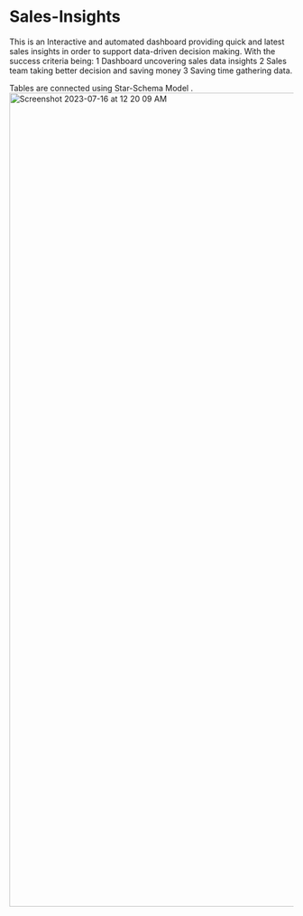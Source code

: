 # Sales-Insights

This is an Interactive and automated dashboard providing quick and latest sales insights in order to support data-driven decision making.
With the success criteria being:
1 Dashboard uncovering sales data insights
2 Sales team taking better decision and saving money
3 Saving time gathering data.

Tables are connected using Star-Schema Model .
<img width="1440" alt="Screenshot 2023-07-16 at 12 20 09 AM" src="https://github.com/AmolVerma21/Sales-Insights/assets/137827184/cb4bde8e-855c-4c7a-b05e-6cdab4c66c1c">
